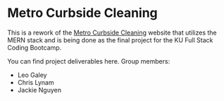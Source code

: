 # Metro Curbside Cleaning

This is a rework of the [Metro Curbside Cleaning](http://metrocurb.com) website that utilizes the MERN stack and is being done as the final project for the KU Full Stack Coding Bootcamp.

You can find project deliverables here.
Group members:
* Leo Galey
* Chris Lynam
* Jackie Nguyen
